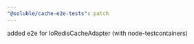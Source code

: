 ```yaml
---
"@soluble/cache-e2e-tests": patch
---
```


added e2e for IoRedisCacheAdapter (with node-testcontainers)

